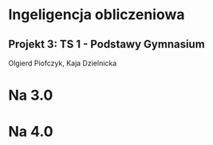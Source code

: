 # Ingeligencja obliczeniowa
## Projekt 3: TS 1 - Podstawy Gymnasium
Olgierd Piofczyk, Kaja Dzielnicka

# Na 3.0


# Na 4.0
